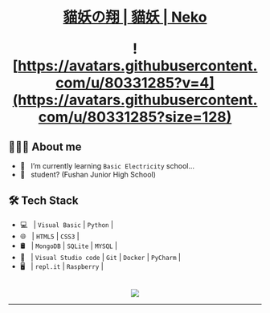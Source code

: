 <h1 align="center">
  <a href="https://github.com/Neko-no-akuma">貓妖の翔 | 貓妖 | Neko</a>

  <br />

  ![https://avatars.githubusercontent.com/u/80331285?v=4](https://avatars.githubusercontent.com/u/80331285?size=128)
</h1>

## 👨🏻‍💻 About me

- 🔭 &nbsp; I’m currently learning `Basic Electricity` school...
- 💼 &nbsp; student? (Fushan Junior High School)

## 🛠 Tech Stack

- 💻 &nbsp; | `Visual Basic` | `Python` |
- 🌐 &nbsp; | `HTML5` | `CSS3` |
- 🛢 &nbsp; | `MongoDB` | `SQLite` | `MYSQL` |
- 🔧 &nbsp; | `Visual Studio code` | `Git` | `Docker` | `PyCharm` |
- 🖥 &nbsp; | `repl.it` | `Raspberry` |

<p align="center">
  <br />
  <img src="https://github-readme-stats.vercel.app/api?username=Neko-no-akuma-TW&show_icons=true&theme=radical" />
  <br/>
<!--   <img src="https://github-readme-stats.vercel.app/api/top-langs/?username=a3510377&layout=compact&theme=radical&locale=cn" />
  <br /> -->
<!--  <img src="https://github-readme-stats.vercel.app/api/top-langs/?username=a3510377&langs_count=8&theme=radical&locale=cn" />
  <br /> -->
</p>
<hr>

<!-- icons https://github.com/Envoy-VC/awesome-badges -->
